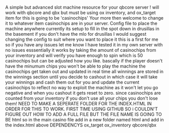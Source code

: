 A simple but advanced slot machine resource for your qbcore server ! will work with qbcore and qbx but must be using ox inventory, and ox_target item for this is going to be 'casinochips' Your more then welcome to change it to whatever item casinochips are in your server. 
Config file to place the machine anywhere currently its setup to fill in the spot down in drusillas in the basement
if you don't have the mlo for drusillas I would suggest changing the config to suit where you want to place it
this is a first for me so if you have any issues let me know I have tested it in my own server with no issues 
esssentially it works by taking the amount of casinochips from your inventory and will verify you have enough to spin
which is 50 casinochips but can be adjusted how you like. bascally if the player doesn't have the minumum chips
you won't be able to play the machine 
the casinochips get taken out and updated in real time 
all winnings are stored in the winnings section until you decide to cashout in which case it will take your winnings and
cash them out for you and update the current casinochips to reflect 
no way to exploit the machine as it won't let you go negative and when you cashout it gets reset to zero.
since casinochips are counted from your inventory if you don't use all your chips you don't lose them! 
NEED TO MAKE A SEPERATE FOLDER FOR THE INDEX.HTML IN ORDER FOR THIS TO WORK. FIRST TIME USING GITHUB SO i COULDN'T FIGURE OUT HOW TO ADD A FULL FILE BUT THE FILE NAME IS GOING TO BE html so in the main casino file add in a new folder named html and add in the index.html above 
DEPENDENCYS 
ox_target
ox_inventory
qbcore/qbx
